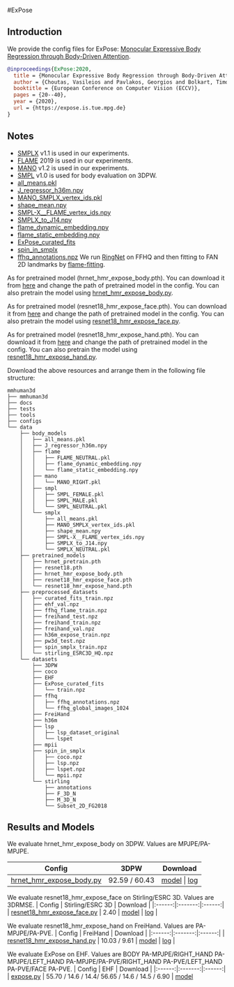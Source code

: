 #ExPose

## Introduction
We provide the config files for ExPose: [Monocular Expressive Body Regression through Body-Driven Attention](https://arxiv.org/abs/2008.09062).


```BibTeX
@inproceedings{ExPose:2020,
  title = {Monocular Expressive Body Regression through Body-Driven Attention},
  author = {Choutas, Vasileios and Pavlakos, Georgios and Bolkart, Timo and Tzionas, Dimitrios and Black, Michael J.},
  booktitle = {European Conference on Computer Vision (ECCV)},
  pages = {20--40},
  year = {2020},
  url = {https://expose.is.tue.mpg.de}
}
```

## Notes

- [SMPLX](https://smpl-x.is.tue.mpg.de/) v1.1 is used in our experiments.
- [FLAME](https://flame.is.tue.mpg.de/) 2019 is used in our experiments.
- [MANO](https://mano.is.tue.mpg.de/) v1.2 is used in our experiments.
- [SMPL](https://smpl.is.tue.mpg.de/) v1.0 is used for body evaluation on 3DPW.
- [all_means.pkl](https://openmmlab-share.oss-cn-hangzhou.aliyuncs.com/mmhuman3d/data/body_models/smplx/all_means.pkl?versionId=CAEQRBiBgIChyabujhgiIDQwNDMzNzlmM2U4ZTQzNWY5NjUxMmU4ZGQ4NGMwNmIx)
- [J_regressor_h36m.npy](https://openmmlab-share.oss-cn-hangzhou.aliyuncs.com/mmhuman3d/models/J_regressor_h36m.npy?versionId=CAEQHhiBgIDE6c3V6xciIDdjYzE3MzQ4MmU4MzQyNmRiZDA5YTg2YTI5YWFkNjRi)
- [MANO_SMPLX_vertex_ids.pkl](https://openmmlab-share.oss-cn-hangzhou.aliyuncs.com/mmhuman3d/data/body_models/smplx/MANO_SMPLX_vertex_ids.pkl?versionId=CAEQRBiBgIDjx9v4jhgiIDJjZjhiMWI1ZGRmMTRmMTI5MDVkMzJkMWUyYTQxZDk2)
- [shape_mean.npy](https://openmmlab-share.oss-cn-hangzhou.aliyuncs.com/mmhuman3d/data/body_models/smplx/shape_mean.npy?versionId=CAEQRBiBgIDqwKbujhgiIGM4OTIxMWM3MDNiNzQxN2RiOTRjNDIwZTNiMzdmMDVi)
- [SMPL-X__FLAME_vertex_ids.npy](https://openmmlab-share.oss-cn-hangzhou.aliyuncs.com/mmhuman3d/data/body_models/smplx/SMPL-X__FLAME_vertex_ids.npy?versionId=CAEQRBiBgMDUyNv4jhgiIDBlYzNkOTI2YzFlZjRmZWZiZTJkM2IwZGZhZjg4NzE5)
- [SMPLX_to_J14.npy](https://openmmlab-share.oss-cn-hangzhou.aliyuncs.com/mmhuman3d/data/body_models/smplx/SMPLX_to_J14.npy?versionId=CAEQRBiBgMDd26fujhgiIDQ3ODhmOGJhMzhhMzQ2M2Y4MTRlNDcxY2VjNmUzY2Qy)
- [flame_dynamic_embedding.npy](https://openmmlab-share.oss-cn-hangzhou.aliyuncs.com/mmhuman3d/data/body_models/smplx/flame_dynamic_embedding.npy?versionId=CAEQRBiBgMCn4abujhgiIDBmNmEzYTBiZmIzYjQ5NTg4MmVhZGRjYTYwNWU2MGRk)
- [flame_static_embedding.npy](https://openmmlab-share.oss-cn-hangzhou.aliyuncs.com/mmhuman3d/data/body_models/smplx/flame_static_embedding.pkl?versionId=CAEQRBiBgMCAxqbujhgiIGIzMTRiZjZkZjRhMDQ4NzA5YmU2YjQyMTNmYmQ5OWI5)
- [ExPose_curated_fits](https://expose.is.tue.mpg.de)
- [spin_in_smplx](https://expose.is.tue.mpg.de)
- [ffhq_annotations.npz](https://openmmlab-share.oss-cn-hangzhou.aliyuncs.com/mmhuman3d/datasets/ffhq_annotations.npz?versionId=CAEQRBiBgMCO46zvjhgiIDJhNDhlYTM2N2NmYjRmM2I4NWI2NDY0ZWM4NjExMzhm) We run [RingNet](https://ringnet.is.tue.mpg.de/) on FFHQ and then fitting to FAN 2D landmarks by [flame-fitting](https://github.com/HavenFeng/photometric_optimization).

As for pretrained model (hrnet_hmr_expose_body.pth). You can download it from [here](https://openmmlab-share.oss-cn-hangzhou.aliyuncs.com/mmhuman3d/models/expose/body/hrnet_hmr_expose_body-d7db2e53_20220708.pth?versionId=CAEQRBiBgMDFt6zujhgiIDMxODBkODE4ZTI5NjQ1OTRiN2I0MDM4NWMwOTA1NTFm) and change the path of pretrained model in the config.
You can also pretrain the model using [hrnet_hmr_expose_body.py](hrnet_hmr_expose_body.py).

As for pretrained model (resnet18_hmr_expose_face.pth). You can download it from [here](https://openmmlab-share.oss-cn-hangzhou.aliyuncs.com/mmhuman3d/models/expose/face/resnet18_hmr_expose_face-aca68aad_20220708.pth?versionId=CAEQRBiBgMCbvbbujhgiIGMxY2RlMjUyMGY4MjRmMDhiM2VkM2VhNWU4Y2ZjODZi) and change the path of pretrained model in the config.
You can also pretrain the model using [resnet18_hmr_expose_face.py](resnet18_hmr_expose_face.py).

As for pretrained model (resnet18_hmr_expose_hand.pth). You can download it from [here](https://openmmlab-share.oss-cn-hangzhou.aliyuncs.com/mmhuman3d/models/expose/hand/resnet18_hmr_expose_hand-c6cf0236_20220708.pth?versionId=CAEQRBiBgIDvqbbujhgiIGFiZTI3YmFkOTMyMTQxZWNiYjQxYzU0NjM0N2U1ZGVh) and change the path of pretrained model in the config.
You can also pretrain the model using [resnet18_hmr_expose_hand.py](resnet18_hmr_expose_hand.py).

Download the above resources and arrange them in the following file structure:

```text
mmhuman3d
├── mmhuman3d
├── docs
├── tests
├── tools
├── configs
└── data
    ├── body_models
    │   ├── all_means.pkl
    │   ├── J_regressor_h36m.npy
    │   ├── flame
    │   │   ├── FLAME_NEUTRAL.pkl
    │   │   ├── flame_dynamic_embedding.npy
    │   │   └── flame_static_embedding.npy
    │   ├── mano
    │   │   └── MANO_RIGHT.pkl
    │   ├── smpl
    │   │   ├── SMPL_FEMALE.pkl
    │   │   ├── SMPL_MALE.pkl
    │   │   └── SMPL_NEUTRAL.pkl
    │   └── smplx
    │       ├── all_means.pkl
    │       ├── MANO_SMPLX_vertex_ids.pkl
    │       ├── shape_mean.npy
    │       ├── SMPL-X__FLAME_vertex_ids.npy
    │       ├── SMPLX_to_J14.npy
    │       └── SMPLX_NEUTRAL.pkl
    ├── pretrained_models
    │   ├── hrnet_pretrain.pth
    │   ├── resnet18.pth
    │   ├── hrnet_hmr_expose_body.pth
    │   ├── resnet18_hmr_expose_face.pth
    │   └── resnet18_hmr_expose_hand.pth
    ├── preprocessed_datasets
    │   ├── curated_fits_train.npz
    │   ├── ehf_val.npz
    │   ├── ffhq_flame_train.npz
    │   ├── freihand_test.npz
    │   ├── freihand_train.npz
    │   ├── freihand_val.npz
    │   ├── h36m_expose_train.npz
    │   ├── pw3d_test.npz
    │   ├── spin_smplx_train.npz
    │   └── stirling_ESRC3D_HQ.npz
    └── datasets
        ├── 3DPW
        ├── coco
        ├── EHF
        ├── ExPose_curated_fits
        │   └── train.npz
        ├── ffhq
        │   ├── ffhq_annotations.npz
        │   └── ffhq_global_images_1024
        ├── FreiHand
        ├── h36m
        ├── lsp
        │   ├── lsp_dataset_original
        │   └── lspet
        ├── mpii
        ├── spin_in_smplx
        │   ├── coco.npz
        │   ├── lsp.npz
        │   ├── lspet.npz
        │   └── mpii.npz
        └── stirling
            ├── annotations
            ├── F_3D_N
            ├── M_3D_N
            └── Subset_2D_FG2018
```

## Results and Models

We evaluate hrnet_hmr_expose_body on 3DPW. Values are MPJPE/PA-MPJPE.

| Config | 3DPW | Download |
|:------:|:-------:|:------:|
| [hrnet_hmr_expose_body.py](hrnet_hmr_expose_body.py) | 92.59 / 60.43 | [model](https://openmmlab-share.oss-cn-hangzhou.aliyuncs.com/mmhuman3d/models/expose/body/hrnet_hmr_expose_body-d7db2e53_20220708.pth?versionId=CAEQRBiBgMDFt6zujhgiIDMxODBkODE4ZTI5NjQ1OTRiN2I0MDM4NWMwOTA1NTFm) &#124; [log](https://openmmlab-share.oss-cn-hangzhou.aliyuncs.com/mmhuman3d/models/expose/body/20220704_005929.log?versionId=CAEQRBiBgMDCt6zujhgiIGJiYzY0ODdlMGZlMjRjYmZhZDc5YTY2YzM0OTk0NDc3) |


We evaluate resnet18_hmr_expose_face on Stirling/ESRC 3D. Values are 3DRMSE.
| Config | Stirling/ESRC 3D | Download |
|:------:|:-------:|:------:|
| [resnet18_hmr_expose_face.py](resnet18_hmr_expose_face.py) | 2.40 | [model](https://openmmlab-share.oss-cn-hangzhou.aliyuncs.com/mmhuman3d/models/expose/face/resnet18_hmr_expose_face-aca68aad_20220708.pth?versionId=CAEQRBiBgMCbvbbujhgiIGMxY2RlMjUyMGY4MjRmMDhiM2VkM2VhNWU4Y2ZjODZi) &#124; [log](https://openmmlab-share.oss-cn-hangzhou.aliyuncs.com/mmhuman3d/models/expose/face/20220630_111340.log?versionId=CAEQRBiBgICFtLbujhgiIGUzYmEyOGU3N2ZkOTRkNDM5OTIyODZiOWQ1MzJiMWZj) |

We evaluate resnet18_hmr_expose_hand on FreiHand. Values are PA-MPJPE/PA-PVE.
| Config | FreiHand | Download |
|:------:|:-------:|:------:|
| [resnet18_hmr_expose_hand.py](resnet18_hmr_expose_hand.py) | 10.03 / 9.61 | [model](https://openmmlab-share.oss-cn-hangzhou.aliyuncs.com/mmhuman3d/models/expose/hand/resnet18_hmr_expose_hand-c6cf0236_20220708.pth?versionId=CAEQRBiBgIDvqbbujhgiIGFiZTI3YmFkOTMyMTQxZWNiYjQxYzU0NjM0N2U1ZGVh) &#124; [log](https://openmmlab-share.oss-cn-hangzhou.aliyuncs.com/mmhuman3d/models/expose/hand/20220630_110254.log?versionId=CAEQRBiBgMCSuLbujhgiIDlmNDdhODg2MjA2NzQ1Njg5MTBlNWM1NDIxY2QyZmM2) |

We evaluate ExPose on EHF. Values are BODY PA-MPJPE/RIGHT_HAND PA-MPJPE/LEFT_HAND PA-MPJPE/PA-PVE/RIGHT_HAND PA-PVE/LEFT_HAND PA-PVE/FACE PA-PVE.
| Config | EHF | Download |
|:------:|:-------:|:------:|
| [expose.py](expose.py) | 55.70 / 14.6 / 14.4/ 56.65 / 14.6 / 14.5 / 6.90 | [model](https://openmmlab-share.oss-cn-hangzhou.aliyuncs.com/mmhuman3d/models/expose/expose/expose-d9d5dbf7_20220708.pth?versionId=CAEQRBiBgMC8vbbujhgiIDg0NWUyM2ZiZGY3MzQ0YmI5YjFjYTA0Y2Q5NDE3MDEw)
